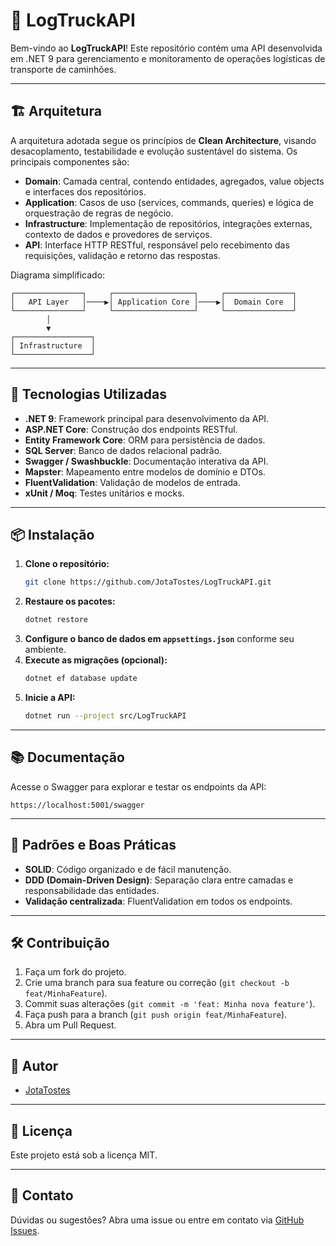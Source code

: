 # 🚚 LogTruckAPI

Bem-vindo ao **LogTruckAPI**! Este repositório contém uma API desenvolvida em .NET 9 para gerenciamento e monitoramento de operações logísticas de transporte de caminhões.

---

## 🏗️ Arquitetura

A arquitetura adotada segue os princípios de **Clean Architecture**, visando desacoplamento, testabilidade e evolução sustentável do sistema. Os principais componentes são:

- **Domain**: Camada central, contendo entidades, agregados, value objects e interfaces dos repositórios.
- **Application**: Casos de uso (services, commands, queries) e lógica de orquestração de regras de negócio.
- **Infrastructure**: Implementação de repositórios, integrações externas, contexto de dados e provedores de serviços.
- **API**: Interface HTTP RESTful, responsável pelo recebimento das requisições, validação e retorno das respostas.

Diagrama simplificado:

```
┌───────────────┐     ┌──────────────────┐     ┌───────────────┐
│   API Layer   │────▶│ Application Core │────▶│  Domain Core  │
└───────────────┘     └──────────────────┘     └───────────────┘
        │
        ▼
┌─────────────────┐
│ Infrastructure  │
└─────────────────┘
```

---

## 🚀 Tecnologias Utilizadas

- **.NET 9**: Framework principal para desenvolvimento da API.
- **ASP.NET Core**: Construção dos endpoints RESTful.
- **Entity Framework Core**: ORM para persistência de dados.
- **SQL Server**: Banco de dados relacional padrão.
- **Swagger / Swashbuckle**: Documentação interativa da API.
- **Mapster**: Mapeamento entre modelos de domínio e DTOs.
- **FluentValidation**: Validação de modelos de entrada.
- **xUnit / Moq**: Testes unitários e mocks.

---

## 📦 Instalação

1. **Clone o repositório:**
   ```bash
   git clone https://github.com/JotaTostes/LogTruckAPI.git
   ```
2. **Restaure os pacotes:**
   ```bash
   dotnet restore
   ```
3. **Configure o banco de dados em `appsettings.json`** conforme seu ambiente.
4. **Execute as migrações (opcional):**
   ```bash
   dotnet ef database update
   ```
5. **Inicie a API:**
   ```bash
   dotnet run --project src/LogTruckAPI
   ```

---

## 📚 Documentação

Acesse o Swagger para explorar e testar os endpoints da API:

```
https://localhost:5001/swagger
```

---

## 🧩 Padrões e Boas Práticas

- **SOLID**: Código organizado e de fácil manutenção.
- **DDD (Domain-Driven Design)**: Separação clara entre camadas e responsabilidade das entidades.
- **Validação centralizada**: FluentValidation em todos os endpoints.
---

## 🛠️ Contribuição

1. Faça um fork do projeto.
2. Crie uma branch para sua feature ou correção (`git checkout -b feat/MinhaFeature`).
3. Commit suas alterações (`git commit -m 'feat: Minha nova feature'`).
4. Faça push para a branch (`git push origin feat/MinhaFeature`).
5. Abra um Pull Request.

---

## 👤 Autor

- [JotaTostes](https://github.com/JotaTostes)

---

## 📝 Licença

Este projeto está sob a licença MIT.

---

## 💬 Contato

Dúvidas ou sugestões? Abra uma issue ou entre em contato via [GitHub Issues](https://github.com/JotaTostes/LogTruckAPI/issues).
